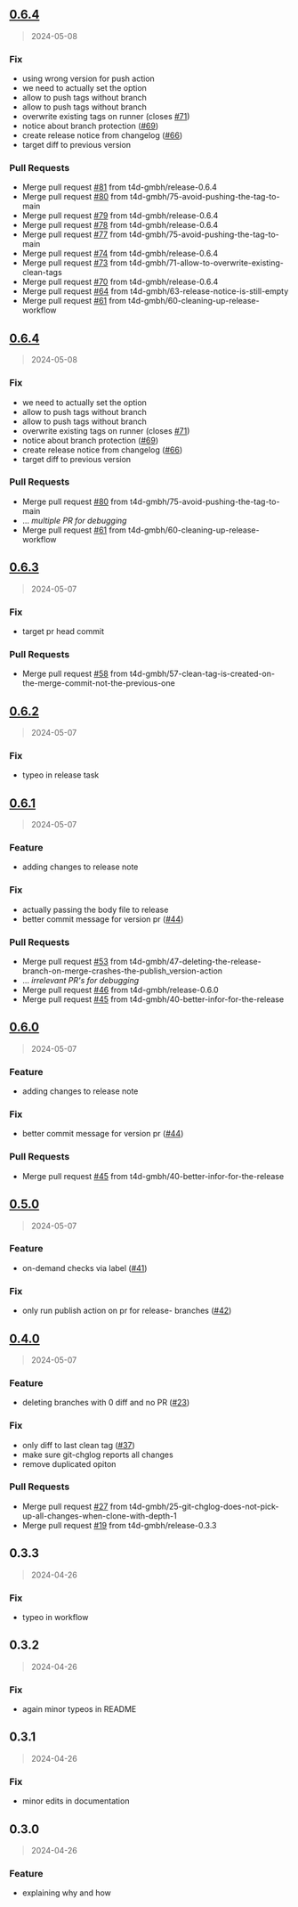 
<a name="0.6.4"></a>
## [0.6.4](https://github.com/t4d-gmbh/stubbed_versioning/compare/0.6.3...0.6.4)

> 2024-05-08

### Fix

* using wrong version for push action
* we need to actually set the option
* allow to push tags without branch
* allow to push tags without branch
* overwrite existing tags on runner (closes [#71](https://github.com/t4d-gmbh/stubbed_versioning/issues/71))
* notice about branch protection ([#69](https://github.com/t4d-gmbh/stubbed_versioning/issues/69))
* create release notice from changelog ([#66](https://github.com/t4d-gmbh/stubbed_versioning/issues/66))
* target diff to previous version

### Pull Requests

* Merge pull request [#81](https://github.com/t4d-gmbh/stubbed_versioning/issues/81) from t4d-gmbh/release-0.6.4
* Merge pull request [#80](https://github.com/t4d-gmbh/stubbed_versioning/issues/80) from t4d-gmbh/75-avoid-pushing-the-tag-to-main
* Merge pull request [#79](https://github.com/t4d-gmbh/stubbed_versioning/issues/79) from t4d-gmbh/release-0.6.4
* Merge pull request [#78](https://github.com/t4d-gmbh/stubbed_versioning/issues/78) from t4d-gmbh/release-0.6.4
* Merge pull request [#77](https://github.com/t4d-gmbh/stubbed_versioning/issues/77) from t4d-gmbh/75-avoid-pushing-the-tag-to-main
* Merge pull request [#74](https://github.com/t4d-gmbh/stubbed_versioning/issues/74) from t4d-gmbh/release-0.6.4
* Merge pull request [#73](https://github.com/t4d-gmbh/stubbed_versioning/issues/73) from t4d-gmbh/71-allow-to-overwrite-existing-clean-tags
* Merge pull request [#70](https://github.com/t4d-gmbh/stubbed_versioning/issues/70) from t4d-gmbh/release-0.6.4
* Merge pull request [#64](https://github.com/t4d-gmbh/stubbed_versioning/issues/64) from t4d-gmbh/63-release-notice-is-still-empty
* Merge pull request [#61](https://github.com/t4d-gmbh/stubbed_versioning/issues/61) from t4d-gmbh/60-cleaning-up-release-workflow


<a name="0.6.4"></a>
## [0.6.4](https://github.com/t4d-gmbh/stubbed_versioning/compare/0.6.3...0.6.4)

> 2024-05-08

### Fix

* we need to actually set the option
* allow to push tags without branch
* allow to push tags without branch
* overwrite existing tags on runner (closes [#71](https://github.com/t4d-gmbh/stubbed_versioning/issues/71))
* notice about branch protection ([#69](https://github.com/t4d-gmbh/stubbed_versioning/issues/69))
* create release notice from changelog ([#66](https://github.com/t4d-gmbh/stubbed_versioning/issues/66))
* target diff to previous version

### Pull Requests

* Merge pull request [#80](https://github.com/t4d-gmbh/stubbed_versioning/issues/80) from t4d-gmbh/75-avoid-pushing-the-tag-to-main
* ... _multiple PR for debugging_
* Merge pull request [#61](https://github.com/t4d-gmbh/stubbed_versioning/issues/61) from t4d-gmbh/60-cleaning-up-release-workflow


<a name="0.6.3"></a>
## [0.6.3](https://github.com/t4d-gmbh/stubbed_versioning/compare/0.6.2...0.6.3)

> 2024-05-07

### Fix

* target pr head commit

### Pull Requests

* Merge pull request [#58](https://github.com/t4d-gmbh/stubbed_versioning/issues/58) from t4d-gmbh/57-clean-tag-is-created-on-the-merge-commit-not-the-previous-one


<a name="0.6.2"></a>
## [0.6.2](https://github.com/t4d-gmbh/stubbed_versioning/compare/0.6.1...0.6.2)

> 2024-05-07

### Fix

* typeo in release task


<a name="0.6.1"></a>
## [0.6.1](https://github.com/t4d-gmbh/stubbed_versioning/compare/0.5.0...0.6.1)

> 2024-05-07

### Feature

* adding changes to release note

### Fix

* actually passing the body file to release
* better commit message for version pr ([#44](https://github.com/t4d-gmbh/stubbed_versioning/issues/44))

### Pull Requests

* Merge pull request [#53](https://github.com/t4d-gmbh/stubbed_versioning/issues/53) from t4d-gmbh/47-deleting-the-release-branch-on-merge-crashes-the-publish_version-action
* ... _irrelevant PR's for debugging_
* Merge pull request [#46](https://github.com/t4d-gmbh/stubbed_versioning/issues/46) from t4d-gmbh/release-0.6.0
* Merge pull request [#45](https://github.com/t4d-gmbh/stubbed_versioning/issues/45) from t4d-gmbh/40-better-infor-for-the-release


<a name="0.6.0"></a>
## [0.6.0](https://github.com/t4d-gmbh/stubbed_versioning/compare/0.5.0...0.6.0)

> 2024-05-07

### Feature

* adding changes to release note

### Fix

* better commit message for version pr ([#44](https://github.com/t4d-gmbh/stubbed_versioning/issues/44))

### Pull Requests

* Merge pull request [#45](https://github.com/t4d-gmbh/stubbed_versioning/issues/45) from t4d-gmbh/40-better-infor-for-the-release


<a name="0.5.0"></a>
## [0.5.0](https://github.com/t4d-gmbh/stubbed_versioning/compare/0.4.0...0.5.0)

> 2024-05-07

### Feature

* on-demand checks via label ([#41](https://github.com/t4d-gmbh/stubbed_versioning/issues/41))

### Fix

* only run publish action on pr for release- branches ([#42](https://github.com/t4d-gmbh/stubbed_versioning/issues/42))


<a name="0.4.0"></a>
## [0.4.0](https://github.com/t4d-gmbh/stubbed_versioning/compare/0.3.3...0.4.0)

> 2024-05-07

### Feature

* deleting branches with 0 diff and no PR ([#23](https://github.com/t4d-gmbh/stubbed_versioning/issues/23))

### Fix

* only diff to last clean tag ([#37](https://github.com/t4d-gmbh/stubbed_versioning/issues/37))
* make sure git-chglog reports all changes
* remove duplicated opiton

### Pull Requests

* Merge pull request [#27](https://github.com/t4d-gmbh/stubbed_versioning/issues/27) from t4d-gmbh/25-git-chglog-does-not-pick-up-all-changes-when-clone-with-depth-1
* Merge pull request [#19](https://github.com/t4d-gmbh/stubbed_versioning/issues/19) from t4d-gmbh/release-0.3.3


<a name="0.3.3"></a>
## 0.3.3

> 2024-04-26

### Fix

* typeo in workflow


<a name="0.3.2"></a>
## 0.3.2

> 2024-04-26

### Fix

* again minor typeos in README


<a name="0.3.1"></a>
## 0.3.1

> 2024-04-26

### Fix

* minor edits in documentation


<a name="0.3.0"></a>
## 0.3.0

> 2024-04-26

### Feature

* explaining why and how

